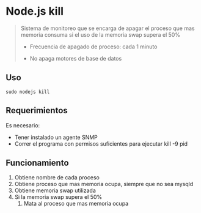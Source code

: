 Node.js kill
============
> Sistema de monitoreo que se encarga de apagar el proceso que mas memoria consuma si el uso de la memoria swap supera el 50%
>
> * Frecuencia de apagado de proceso: cada 1 minuto
>
> * No apaga motores de base de datos

Uso
---
    sudo nodejs kill

Requerimientos
--------------
Es necesario:

* Tener instalado un agente SNMP
* Correr el programa con permisos suficientes para ejecutar kill -9 pid

Funcionamiento
--------------
1.  Obtiene nombre de cada proceso
2.  Obtiene proceso que mas memoria ocupa, siempre que no sea mysqld
3.  Obtiene memoria swap utilizada
4.  Si la memoria swap supera el 50%
    1.  Mata al proceso que mas memoria ocupa
